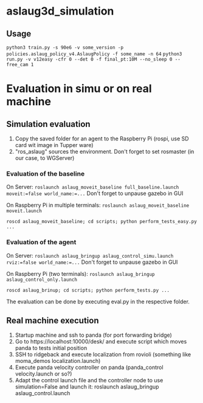 # aslaug3d_simulation

## Usage

`python3 train.py -s 90e6 -v some_version -p policies.aslaug_policy_v4.AslaugPolicy -f some_name -n 64`
`python3 run.py -v v12easy -cfr 0 --det 0 -f final_pt:10M --no_sleep 0 --free_cam 1`

# Evaluation in simu or on real machine

## Simulation evaluation

1. Copy the saved folder for an agent to the Raspberry Pi (rospi, use SD card wit image in Tupper ware)
2. "ros_aslaug" sources the environment. Don't forget to set rosmaster (in our case, to WGServer)

### Evaluation of the baseline

On Server:
`roslaunch aslaug_moveit_baseline full_baseline.launch moveit:=false world_name:=...`
Don't forget to unpause gazebo in GUI

On Raspberry Pi in multiple terminals:
`roslaunch aslaug_moveit_baseline moveit.launch`

`roscd aslaug_moveit_baseline; cd scripts; python perform_tests_easy.py ...`

### Evaluation of the agent

On Server:
`roslaunch aslaug_bringup aslaug_control_simu.launch rviz:=false world_name:=...`
Don't forget to unpause gazebo in GUI

On Raspberry Pi (two terminals):
`roslaunch aslaug_bringup aslaug_control_only.launch`

`roscd aslaug_brinup; cd scripts; python perform_tests.py ...`

The evaluation can be done by executing eval.py in the respective folder.

## Real machine execution

1. Startup machine and ssh to panda (for port forwarding bridge)
2. Go to https://localhost:10000/desk/ and execute script which moves panda to tests initial position
3. SSH to ridgeback and execute localization from rovioli (something like moma_demos localization.launch)
4. Execute panda velocity controller on panda (panda_control velocity.launch or so?)
5. Adapt the control launch file and the controller node to use simulation=False and launch it: roslaunch aslaug_bringup aslaug_control.launch
